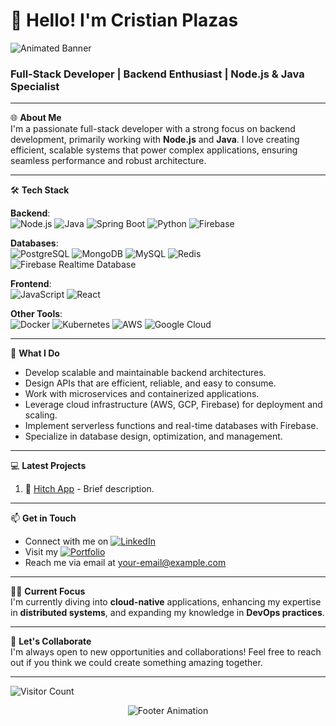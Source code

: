 # 👋 Hello! I'm Cristian Plazas

![Animated Banner](https://raw.githubusercontent.com/your-username/your-username/main/assets/banner.gif)

### Full-Stack Developer | Backend Enthusiast | Node.js & Java Specialist

---

🌐 **About Me**  
I'm a passionate full-stack developer with a strong focus on backend development, primarily working with **Node.js** and **Java**. I love creating efficient, scalable systems that power complex applications, ensuring seamless performance and robust architecture.

---

🛠 **Tech Stack**  

**Backend**:  
![Node.js](https://img.shields.io/badge/-Node.js-339933?style=flat&logo=node.js&logoColor=white)
![Java](https://img.shields.io/badge/-Java-007396?style=flat&logo=java&logoColor=white)
![Spring Boot](https://img.shields.io/badge/-Spring%20Boot-6DB33F?style=flat&logo=spring-boot&logoColor=white)
![Python](https://img.shields.io/badge/-Python-3776AB?style=flat&logo=python&logoColor=white)
![Firebase](https://img.shields.io/badge/-Firebase-FFCA28?style=flat&logo=firebase&logoColor=black)

**Databases**:  
![PostgreSQL](https://img.shields.io/badge/-PostgreSQL-336791?style=flat&logo=postgresql&logoColor=white)
![MongoDB](https://img.shields.io/badge/-MongoDB-47A248?style=flat&logo=mongodb&logoColor=white)
![MySQL](https://img.shields.io/badge/-MySQL-4479A1?style=flat&logo=mysql&logoColor=white)
![Redis](https://img.shields.io/badge/-Redis-DC382D?style=flat&logo=redis&logoColor=white)
![Firebase Realtime Database](https://img.shields.io/badge/-Firebase%20Realtime%20DB-FFCA28?style=flat&logo=firebase&logoColor=black)

**Frontend**:  
![JavaScript](https://img.shields.io/badge/-JavaScript-F7DF1E?style=flat&logo=javascript&logoColor=black)
![React](https://img.shields.io/badge/-React-61DAFB?style=flat&logo=react&logoColor=white)

**Other Tools**:  
![Docker](https://img.shields.io/badge/-Docker-2496ED?style=flat&logo=docker&logoColor=white)
![Kubernetes](https://img.shields.io/badge/-Kubernetes-326CE5?style=flat&logo=kubernetes&logoColor=white)
![AWS](https://img.shields.io/badge/-AWS-232F3E?style=flat&logo=amazon-aws&logoColor=white)
![Google Cloud](https://img.shields.io/badge/-Google%20Cloud-4285F4?style=flat&logo=google-cloud&logoColor=white)

---

🚀 **What I Do**  
- Develop scalable and maintainable backend architectures.
- Design APIs that are efficient, reliable, and easy to consume.
- Work with microservices and containerized applications.
- Leverage cloud infrastructure (AWS, GCP, Firebase) for deployment and scaling.
- Implement serverless functions and real-time databases with Firebase.
- Specialize in database design, optimization, and management.

---
💻 **Latest Projects**

<!--START_SECTION:activity-->
1. 🚀 [Hitch App](https://www.hitchme.app/) - Brief description.
<!--END_SECTION:activity-->

---

📫 **Get in Touch**  
- Connect with me on [![LinkedIn](https://img.shields.io/badge/-LinkedIn-0077B5?style=flat&logo=linkedin&logoColor=white)](https://www.linkedin.com/in/your-profile)
- Visit my [![Portfolio](https://img.shields.io/badge/-Portfolio-000000?style=flat&logo=firefox&logoColor=white)](https://your-portfolio.com)
- Reach me via email at [your-email@example.com](mailto:your-email@example.com)

---

👨‍💻 **Current Focus**  
I'm currently diving into **cloud-native** applications, enhancing my expertise in **distributed systems**, and expanding my knowledge in **DevOps practices**.

---

💬 **Let's Collaborate**  
I'm always open to new opportunities and collaborations! Feel free to reach out if you think we could create something amazing together.

---

![Visitor Count](https://visitor-badge.laobi.icu/badge?page_id=your-username.your-username)

<p align="center">
  <img src="https://raw.githubusercontent.com/your-username/your-username/main/assets/footer.gif" alt="Footer Animation">
</p>
